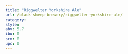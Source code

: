 ```yaml
---
title: "Riggwelter Yorkshire Ale"
url: /black-sheep-brewery/riggwelter-yorkshire-ale/
category: 
style: 
abv: 5.7
ibu: 0
srm: 0
upc: 0
---
```


